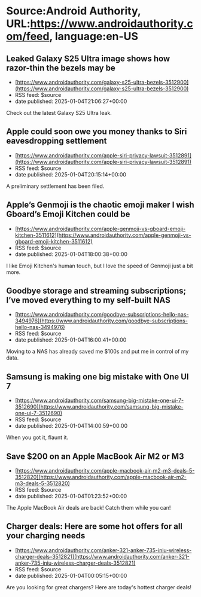 # Source:Android Authority, URL:https://www.androidauthority.com/feed, language:en-US

## Leaked Galaxy S25 Ultra image shows how razor-thin the bezels may be
 - [https://www.androidauthority.com/galaxy-s25-ultra-bezels-3512900](https://www.androidauthority.com/galaxy-s25-ultra-bezels-3512900)
 - RSS feed: $source
 - date published: 2025-01-04T21:06:27+00:00

Check out the latest Galaxy S25 Ultra leak.

## Apple could soon owe you money thanks to Siri eavesdropping settlement
 - [https://www.androidauthority.com/apple-siri-privacy-lawsuit-3512891](https://www.androidauthority.com/apple-siri-privacy-lawsuit-3512891)
 - RSS feed: $source
 - date published: 2025-01-04T20:15:14+00:00

A preliminary settlement has been filed.

## Apple’s Genmoji is the chaotic emoji maker I wish Gboard’s Emoji Kitchen could be
 - [https://www.androidauthority.com/apple-genmoji-vs-gboard-emoji-kitchen-3511612](https://www.androidauthority.com/apple-genmoji-vs-gboard-emoji-kitchen-3511612)
 - RSS feed: $source
 - date published: 2025-01-04T18:00:38+00:00

I like Emoji Kitchen's human touch, but I love the speed of Genmoji just a bit more.

## Goodbye storage and streaming subscriptions; I’ve moved everything to my self-built NAS
 - [https://www.androidauthority.com/goodbye-subscriptions-hello-nas-3494976](https://www.androidauthority.com/goodbye-subscriptions-hello-nas-3494976)
 - RSS feed: $source
 - date published: 2025-01-04T16:00:41+00:00

Moving to a NAS has already saved me $100s and put me in control of my data.

## Samsung is making one big mistake with One UI 7
 - [https://www.androidauthority.com/samsung-big-mistake-one-ui-7-3512690](https://www.androidauthority.com/samsung-big-mistake-one-ui-7-3512690)
 - RSS feed: $source
 - date published: 2025-01-04T14:00:59+00:00

When you got it, flaunt it.

## Save $200 on an Apple MacBook Air M2 or M3
 - [https://www.androidauthority.com/apple-macbook-air-m2-m3-deals-5-3512820](https://www.androidauthority.com/apple-macbook-air-m2-m3-deals-5-3512820)
 - RSS feed: $source
 - date published: 2025-01-04T01:23:52+00:00

The Apple MacBook Air deals are back! Catch them while you can!

## Charger deals: Here are some hot offers for all your charging needs
 - [https://www.androidauthority.com/anker-321-anker-735-iniu-wireless-charger-deals-3512821](https://www.androidauthority.com/anker-321-anker-735-iniu-wireless-charger-deals-3512821)
 - RSS feed: $source
 - date published: 2025-01-04T00:05:15+00:00

Are you looking for great chargers? Here are today's hottest charger deals!

